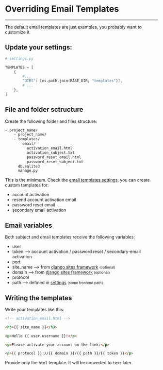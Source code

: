 # Overriding Email Templates

---

The default email templates are just examples, you probably want to customize it.

## Update your settings:

```python
# settings.py

TEMPLATES = [
    {
        #...
        "DIRS": [os.path.join(BASE_DIR, "templates")],
        # ...
    },
]
```

## File and folder sctructure

Create the following folder and files structure:


```bash hl_lines="3 4 5 6 7 8"
- project_name/
    - project_name/
    - templates/
        email/
          activation_email.html
          activation_subject.txt
          password_reset_email.html
          password_reset_subject.txt
      db.sqlite3
      manage.py
```

This is the minimum. Check the [email templates settings](/settings/#email-templates), you can create custom templates for:

- account activation
- resend account activation email
- password reset email
- secondary email activation

## Email variables

Both subject and email templates receive the following variables:

- user
- token --> account activation / password reset / secondary-email activation
- port
- site_name --> from [django sites framework](https://docs.djangoproject.com/en/3.0/ref/contrib/sites/) <small>(optional)</small>
- domain --> from [django sites framework](https://docs.djangoproject.com/en/3.0/ref/contrib/sites/) <small>(optional)</small>
- protocol
- path --> defined in [settings](/settings) <small>(some frontend path)</small>


## Writing the templates

Write your templates like this:

```html
<!-- activation_email.html -->

<h3>{{ site_name }}</h3>

<p>Hello {{ user.username }}!</p>

<p>Please activate your account on the link:</p>

<p>{{ protocol }}://{{ domain }}/{{ path }}/{{ token }}</p>
```

Provide only the `html` template. It will be converted to `text` later.
